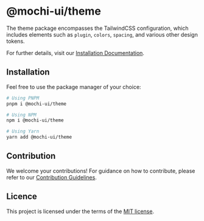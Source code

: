# @mochi-ui/theme

The theme package encompasses the TailwindCSS configuration, which includes
elements such as `plugin`, `colors`, `spacing`, and various other design tokens.

For further details, visit our
[Installation Documentation](https://ds.console.so/?path=/docs/introduction-installation--docs).

## Installation

Feel free to use the package manager of your choice:

```sh
# Using PNPM
pnpm i @mochi-ui/theme

# Using NPM
npm i @mochi-ui/theme

# Using Yarn
yarn add @mochi-ui/theme
```

## Contribution

We welcome your contributions! For guidance on how to contribute, please refer
to our [Contribution Guidelines](/CONTRIBUTING.md).

## Licence

This project is licensed under the terms of the
[MIT license](https://choosealicense.com/licenses/mit/).
